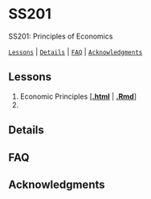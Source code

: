 # SS201
SS201: Principles of Economics

[`Lessons`](#lessons) | [`Details`](#details) |
[`FAQ`](#faq) | [`Acknowledgments`](#acknowledgements)

## Lessons

1. Economic Principles \[[**.html**](https://raw.githack.com/chomme3/SS201/main/lessons/l1/ss201_ay231_l1.html) | [**.Rmd**](https://raw.githack.com/chomme3/SS201/main/lessons/l1/ss201_ay231_l1.Rmd)\]
2. 



## Details

## FAQ

## Acknowledgments

